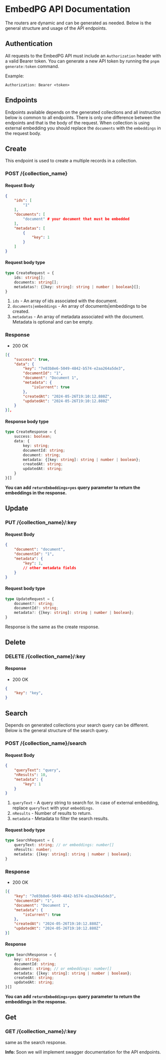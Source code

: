 # EmbedPG API Documentation

The routers are dynamic and can be generated as needed. Below is the general structure and usage of the API endpoints.

## Authentication
All requests to the EmbedPG API must include an `Authorization` header with a valid Bearer token. You can generate a new API token by running the `pnpm generate:token` command.

Example:
```
Authorization: Bearer <token>
```


## Endpoints
Endpoints available depends on the generated collections and all instruction below is common to all endpoints. There is only one difference between the endpoints and that is the body of the request. When collection is using external embedding you should replace the `documents` with the `embeddings` in the request body.

## Create
This endpoint is used to create a multiple records in a collection.

### POST /{collection_name}

#### Request Body
```json
{
    "ids": [
        "1"
    ],
    "documents": [
        "document" # your document that must be embedded
    ],
    "metadatas": [
        {
            "key": 1
        }
    ]
}
```

#### Request body type
```typescript
type CreateRequest = {
    ids: string[];
    documents: string[];
    metadatas?: {[key: string]: string | number | boolean}[];
}
```

1. `ids` - An array of ids associated with the document.
2. `documents|embeddings` - An array of documents|embeddings to be created.
3. `metadatas` - An array of metadata associated with the document. Metadata is optional and can be empty.

### Response
- 200 OK
```json
[{
    "success": true,
    "data": {
        "key": "7e03b8e6-5049-4842-b574-e2aa264a5de3",
        "documentId": "1",
        "document": "Document 1",
        "metadata": {
            "isCurrent": true
        },
        "createdAt": "2024-05-26T19:10:12.880Z",
        "updatedAt": "2024-05-26T19:10:12.880Z"
    }
}],
```

#### Response body type
```typescript
type CreateResponse = {
    success: boolean;
    data: {
        key: string;
        documentId: string;
        document: string;
        metadata: {[key: string]: string | number | boolean};
        createdAt: string;
        updatedAt: string;
    }
}[]
```

**You can add `returnEmbeddings=yes` query parameter to return the embeddings in the response.**

## Update

### PUT /{collection_name}/:key

#### Request Body
```json
{
    "document": "document",
    "documentId": "1",
    "metadata": {
        "key": 1,
        // other metadata fields
    }
}
```

#### Request body type
```typescript
type UpdateRequest = {
    document?: string;
    documentId?: string;
    metadata?: {[key: string]: string | number | boolean};
}
```

Response is the same as the create response.

## Delete

### DELETE /{collection_name}/:key

#### Response
- 200 OK
```json
{
    "key": "key",
}
```
## Search
Depends on generated collections your search query can be different. Below is the general structure of the search query.

### POST /{collection_name}/search

#### Request Body
```json
{
    "queryText": "query",
    "nResults": 10,
    "metadata": {
        "key": 1
    }
}
```

1. `queryText` - A query string to search for. In case of external embedding, replace `queryText` with your `embeddings`.
2. `nResults` - Number of results to return.
3. `metadata` - Metadata to filter the search results.

#### Request body type
```typescript
type SearchRequest = {
    queryText: string; // or embeddings: number[]
    nResults: number;
    metadata: {[key: string]: string | number | boolean};
}
```

### Response
- 200 OK
```json
[{
    "key": "7e03b8e6-5049-4842-b574-e2aa264a5de3",
    "documentId": "1",
    "document": "Document 1",
    "metadata": {
        "isCurrent": true
    },
    "createdAt": "2024-05-26T19:10:12.880Z",
    "updatedAt": "2024-05-26T19:10:12.880Z"
}]
```

#### Response 
```typescript
type SearchResponse = {
    key: string;
    documentId: string;
    document: string; // or embeddings: number[]
    metadata: {[key: string]: string | number | boolean};
    createdAt: string;
    updatedAt: string;
}[]
```

**You can add `returnEmbeddings=yes` query parameter to return the embeddings in the response.**

## Get

### GET /{collection_name}/:key

same as the search response.


**Info:** Soon we will implement swagger documentation for the API endpoints.